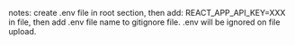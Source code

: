 notes: create .env file in root section, then add: REACT_APP_API_KEY=XXX in file, then add .env file name to gitignore file. .env will be ignored on file upload.
